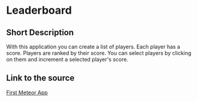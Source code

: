 # Leaderboard

## Short Description 

With this application you can create a list of players. Each player has a score. Players are ranked by their score.
You can select players by clicking on them and increment a selected player's score.

## Link to the source

[First Meteor App](source/meteor_book.pdf)